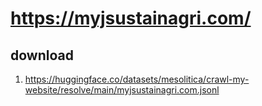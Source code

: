 # https://myjsustainagri.com/

## download

1. https://huggingface.co/datasets/mesolitica/crawl-my-website/resolve/main/myjsustainagri.com.jsonl